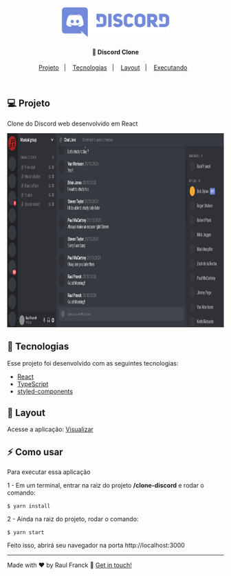 <h1 align="center">
    <img src="./src/assets/Discord.png" width="250" alt="Discord Logo">
</h1>

<h4 align="center">
  🚀 Discord Clone
</h4>

<p align="center">
<a href="#-projeto">Projeto</a>&nbsp;&nbsp;&nbsp;|&nbsp;&nbsp;&nbsp;
  <a href="#rocket-tecnologias">Tecnologias</a>&nbsp;&nbsp;&nbsp;|&nbsp;&nbsp;&nbsp;  
  <a href="#-layout">Layout</a>&nbsp;&nbsp;&nbsp;|&nbsp;&nbsp;&nbsp;
  <a href="#zap-executando">Executando</a>&nbsp;&nbsp;&nbsp;
</p>

<br>

## 💻 Projeto

Clone do Discord web desenvolvido em React  

<div align="center">
  <img src="./src/assets/gif.gif" alt="demo" height="450">
  
</div>

## 🚀 Tecnologias

Esse projeto foi desenvolvido com as seguintes tecnologias:

- [React](https://reactjs.org)
- [TypeScript](https://www.typescriptlang.org/)
- [styled-components](https://styled-components.com/)


## 🎨 Layout

Acesse a aplicação: [Visualizar](https://condescending-mcclintock-2aed86.netlify.app/)

## :zap: Como usar

Para executar essa aplicação


1 - Em um terminal, entrar na raiz do projeto **/clone-discord** e rodar o comando:

```
$ yarn install
```

2 - Ainda na raiz do projeto, rodar o comando:

```
$ yarn start
```

Feito isso, abrirá seu navegador na porta http://localhost:3000

---

Made with ♥ by Raul Franck :wave: [Get in touch!](https://www.linkedin.com/in/raul-franck-468617164/)